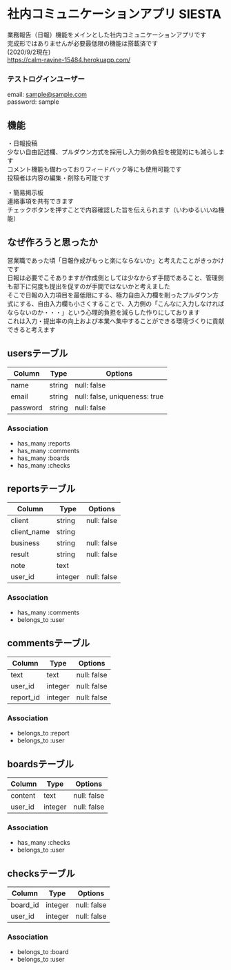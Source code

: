 # 社内コミュニケーションアプリ SIESTA
業務報告（日報）機能をメインとした社内コミュニケーションアプリです<br>
完成形ではありませんが必要最低限の機能は搭載済です<br>
(2020/9/2現在)<br>
https://calm-ravine-15484.herokuapp.com/

### テストログインユーザー<br>
email: sample@sample.com<br>
password: sample

## 機能
・日報投稿<br>
少ない自由記述欄、プルダウン方式を採用し入力側の負担を視覚的にも減らします<br>
コメント機能も備わっておりフィードバック等にも使用可能です<br>
投稿者は内容の編集・削除も可能です

・簡易掲示板<br>
連絡事項を共有できます<br>
チェックボタンを押すことで内容確認した旨を伝えられます（いわゆるいいね機能）

## なぜ作ろうと思ったか
営業職であった頃「日報作成がもっと楽にならないか」と考えたことがきっかけです<br>
日報は必要でこそありますが作成側としては少なからず手間であること、管理側も部下に何度も提出を促すのが手間ではないかと考えました<br>
そこで日報の入力項目を最低限にする、極力自由入力欄を削ったプルダウン方式にする、自由入力欄も小さくすることで、入力側の「こんなに入力しなければならないのか・・・」という心理的負担を減らした作りにしております<br>
これは入力・提出率の向上および本業へ集中することができる環境づくりに貢献できると考えます



## usersテーブル

|Column|Type|Options|
|------|----|-------|
|name|string|null: false|
|email|string|null: false, uniqueness: true|
|password|string|null: false|

### Association
- has_many :reports
- has_many :comments
- has_many :boards
- has_many :checks


## reportsテーブル

|Column|Type|Options|
|------|----|-------|
|client|string|null: false|
|client_name|string||
|business|string|null: false|
|result|string|null: false|
|note|text||
|user_id|integer|null: false|

### Association
- has_many :comments
- belongs_to :user


## commentsテーブル

|Column|Type|Options|
|------|----|-------|
|text|text|null: false|
|user_id|integer|null: false|
|report_id|integer|null: false|


### Association
- belongs_to :report
- belongs_to :user


## boardsテーブル

|Column|Type|Options|
|------|----|-------|
|content|text|null: false|
|user_id|integer|null: false|


### Association
- has_many :checks
- belongs_to :user


## checksテーブル

|Column|Type|Options|
|------|----|-------|
|board_id|integer|null: false|
|user_id|integer|null: false|


### Association
- belongs_to :board
- belongs_to :user
